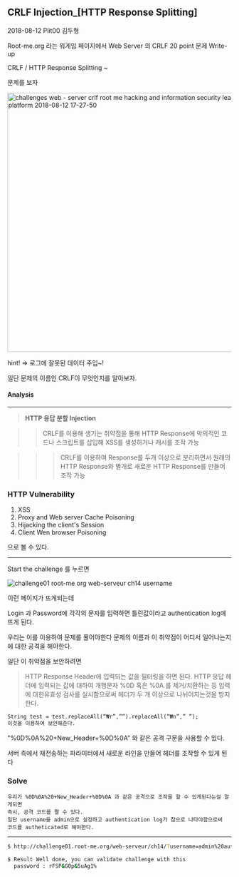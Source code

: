 ## CRLF Injection_[HTTP Response Splitting]

2018-08-12 
Plit00 김두형



Root-me.org 라는 워게임 페이지에서 Web Server 의 CRLF 20 point 문제 Write-up

CRLF / HTTP Response Splitting ~

문제를 보자 

<img width="581" alt="challenges web - server crlf root me hacking and information security learning platform 2018-08-12 17-27-50" src="https://user-images.githubusercontent.com/40850499/44000122-1ed9c078-9e55-11e8-9fbc-87393cb67514.png">



hint! => 로그에 잘못된 데이터 주입~!



일단 문제의 이름인  CRLF이 무엇인지를 알아보자.

#### Analysis

---------------------------

> **HTTP 응답 분할 Injection**

> > CRLF를 이용해 생기는 취약점을 통해 HTTP Response에 악의적인 코드나 스크립트를 삽입해 XSS를 생성하거나 캐시를 조작 가능

> > > CRLF를 이용하여 Response를 두개 이상으로 분리하면서 원래의 HTTP Response와 별개로 새로운 HTTP Response를 만들어 조작 가능



### HTTP Vulnerability

1. XSS
2. Proxy and Web server Cache Poisoning
3. Hijacking the client's Session
4. Client Wen browser Poisoning

으로 볼 수 있다. 



---------------------------------

Start the challenge 를 누르면

![challenge01 root-me org web-serveur ch14 username](https://user-images.githubusercontent.com/40850499/44000146-a324e4b6-9e55-11e8-8ac6-df6f1ab97e4a.png)



이런 페이지가 뜨게되는데

Login 과 Password에 각각의 문자를 입력하면 틀린값이라고 authentication log에 뜨게 된다.

우리는 이를 이용하여 문제를 풀어야한다 문제의 이름과 이 취약점이 어디서 일어나는지에 대한 공격을 해야한다.



일단 이 취약점을 보안하려면

>  HTTP Response Header에 입력되는 값을 필터링을 하면 된다.
> HTTP 응답 헤더에 입력되는 값에 대하여 개행문자 %0D 혹은 %0A 를 제거/치환하는 등 입력에 대한유효성 검사를 실시함으로써 헤더가 두 개 이상으로 나뉘어지는것을 방지한다.



```asp
String test = test.replaceAll(“₩r”,””).replaceAll(“₩n”,” ”);
이것을 이용하여 보안해준다.
```



"%0D%0A%20+New_Header+%0D%0A" 와 같은 공격 구문을 사용할 수 있다.

서버 측에서 재전송하는 파라미터에서 새로운 라인을 만들어 헤더를 조작할 수 있게 된다

### Solve

```
우리가 %0D%0A%20+New_Header+%0D%0A 과 같은 공격으로 조작을 할 수 있게된다는걸 알게되면
즉시, 공격 코드를 짤 수 있다.
일단 username을 admin으로 설정하고 authentication log가 참으로 나타야함으로써 
코드를 autheticated로 해야한다.
```

-----------------------

```bash
$ http://challenge01.root-me.org/web-serveur/ch14/?username=admin%20authenticated.%0Aguest&password=admin

$ Result Well done, you can validate challenge with this 
  password : rFSP&G0p&5uAg1%

```



